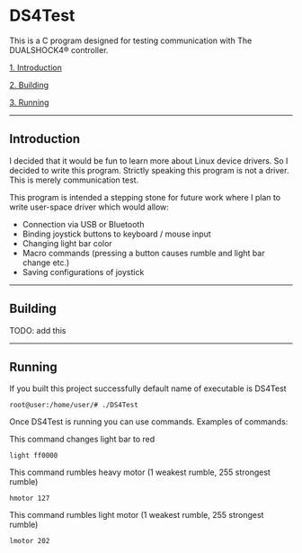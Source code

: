 # DS4Test
This is a C program designed for testing communication with The DUALSHOCK4® controller.

[1. Introduction](#Intro)

[2. Building](#Building)

[3. Running](Running)

---------------------------------------------------------
<a name="Intro"></a>
## Introduction
I decided that it would be fun to learn more about Linux device drivers. So I decided to 
write this program. Strictly speaking this program is not a driver. This 
is merely communication test.

This program is intended a stepping stone for future work where I plan to write
user-space driver which would allow:

* Connection via USB or Bluetooth
* Binding joystick buttons to keyboard / mouse input
* Changing light bar color
* Macro commands (pressing a button causes rumble and light bar change etc.)
* Saving configurations of joystick
--------------------------------------------------------
<a name="Building"></a>
## Building
TODO: add this 

-----------------------------------------------------------
<a name="Running"></a>
## Running
If you built this project successfully default name of executable is DS4Test
```
root@user:/home/user/# ./DS4Test 
```
Once DS4Test is running you can use commands.
Examples of commands:

This command changes light bar to red

```
light ff0000
```

This command rumbles heavy motor (1 weakest rumble, 255 strongest rumble)
```
hmotor 127
```

This command rumbles light motor (1 weakest rumble, 255 strongest rumble)

```
lmotor 202
```
